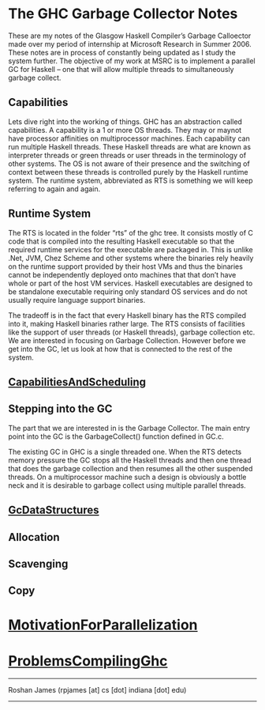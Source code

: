 # The GHC Garbage Collector Notes



These are my notes of the Glasgow Haskell Compiler’s Garbage Calloector made over my period of internship at Microsoft Research in Summer 2006. These notes are in process of constantly being updated as I study the system further. The objective of my work at MSRC is to implement a parallel GC for Haskell – one that will allow multiple threads to simultaneously garbage collect.  


## Capabilities



Lets dive right into the working of things. GHC has an abstraction called capabilities. A capability is a 1 or more OS threads. They may or maynot have processor affinities on multiprocessor machines. Each capability can run multiple Haskell threads. These Haskell threads are what are known as interpreter threads or green threads or user threads in the terminology of other systems. The OS is not aware of their presence and the switching of context between these threads is controlled purely by the Haskell runtime system. The runtime system, abbreviated as RTS is something we will keep referring to again and again. 


## Runtime System



The RTS is located in the folder “rts” of the ghc tree. It consists mostly of C code that is compiled into the resulting Haskell executable so that the required runtime services for the executable are packaged in. This is unlike .Net, JVM, Chez Scheme and other systems where the binaries rely heavily on the runtime support provided by their host VMs and thus the binaries cannot be independently deployed onto machines that that don’t have whole or part of the host VM services. Haskell executables are designed to be standalone executable requiring only standard OS services and do not usually require language support binaries. 



The tradeoff is in the fact that every Haskell binary has the RTS compiled into it, making Haskell binaries rather large. The RTS consists of facilities like the support of user threads (or Haskell threads), garbage collection etc. We are interested in focusing on Garbage Collection. However before we get into the GC, let us look at how that is connected to the rest of the system.


## [CapabilitiesAndScheduling](capabilities-and-scheduling)


## Stepping into the GC



The part that we are interested in is the Garbage Collector. The main entry point into the GC is the GarbageCollect() function  defined in GC.c.



The existing GC in GHC is a single threaded one. When the RTS detects memory pressure the GC stops all the Haskell threads and then one thread that does the garbage collection and then resumes all the other suspended threads. On a multiprocessor machine such a design is obviously a bottle neck and it is desirable to garbage collect using multiple parallel threads. 


## [GcDataStructures](gc-data-structures)


## Allocation


## Scavenging


## Copy


# [MotivationForParallelization](motivation-for-parallelization)


# [ProblemsCompilingGhc](problems-compiling-ghc)


---



Roshan James (rpjames \[at\] cs \[dot\] indiana \[dot\] edu)


---


